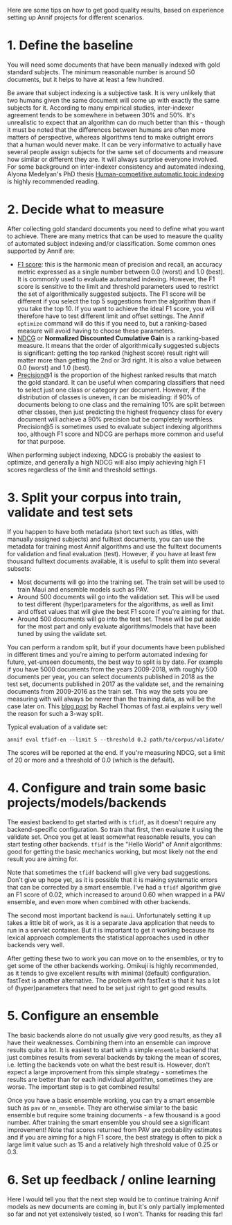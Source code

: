 Here are some tips on how to get good quality results, based on experience setting up Annif projects for different scenarios.

# 1. Define the baseline

You will need some documents that have been manually indexed with gold standard subjects. The minimum reasonable number is around 50 documents, but it helps to have at least a few hundred.

Be aware that subject indexing is a subjective task. It is very unlikely that two humans given the same document will come up with exactly the same subjects for it. According to many empirical studies, inter-indexer agreement tends to be somewhere in between 30% and 50%. It's unrealistic to expect that an algorithm can do much better than this - though it must be noted that the differences between humans are often more matters of perspective, whereas algorithms tend to make outright errors that a human would never make. It can be very informative to actually have several people assign subjects for the same set of documents and measure how similar or different they are. It will always surprise everyone involved. For some background on inter-indexer consistency and automated indexing, Alyona Medelyan's PhD thesis [Human-competitive automatic topic indexing](https://researchcommons.waikato.ac.nz/handle/10289/3513) is highly recommended reading.

# 2. Decide what to measure

After collecting gold standard documents you need to define what you want to achieve. There are many metrics that can be used to measure the quality of automated subject indexing and/or classification. Some common ones supported by Annif are:

* [F1 score](https://en.wikipedia.org/wiki/F1_score): this is the harmonic mean of precision and recall, an accuracy metric expressed as a single number between 0.0 (worst) and 1.0 (best). It is commonly used to evaluate automated indexing. However, the F1 score is sensitive to the limit and threshold parameters used to restrict the set of algorithmically suggested subjects. The F1 score will be different if you select the top 5 suggestions from the algorithm than if you take the top 10. If you want to achieve the ideal F1 score, you will therefore have to test different limit and offset settings. The Annif `optimize` command will do this if you need to, but a ranking-based measure will avoid having to choose these parameters.
* [NDCG](https://en.wikipedia.org/wiki/Discounted_cumulative_gain) or **Normalized Discounted Cumulative Gain** is a ranking-based measure. It means that the order of algorithmically suggested subjects is significant: getting the top ranked (highest score) result right will matter more than getting the 2nd or 3rd right. It is also a value between 0.0 (worst) and 1.0 (best).
* [Precision](https://en.wikipedia.org/wiki/Precision_and_recall)@1 is the proportion of the highest ranked results that match the gold standard. It can be useful when comparing classifiers that need to select just one class or category per document. However, if the distribution of classes is uneven, it can be misleading: if 90% of documents belong to one class and the remaining 10% are split between other classes, then just predicting the highest frequency class for every document will achieve a 90% precision but be completely worthless. Precision@5 is sometimes used to evaluate subject indexing algorithms too, although F1 score and NDCG are perhaps more common and useful for that purpose.

When performing subject indexing, NDCG is probably the easiest to optimize, and generally a high NDCG will also imply achieving high F1 scores regardless of the limit and threshold settings.

# 3. Split your corpus into train, validate and test sets

If you happen to have both metadata (short text such as titles, with manually assigned subjects) and fulltext documents, you can use the metadata for training most Annif algorithms and use the fulltext documents for validation and final evaluation (test). However, if you have at least few thousand fulltext documents available, it is useful to split them into several subsets:

* Most documents will go into the training set. The train set will be used to train Maui and ensemble models such as PAV.
* Around 500 documents will go into the validation set. This will be used to test different (hyper)parameters for the algorithms, as well as limit and offset values that will give the best F1 score if you're aiming for that.
* Around 500 documents will go into the test set. These will be put aside for the most part and only evaluate algorithms/models that have been tuned by using the validate set.

You can perform a random split, but if your documents have been published in different times and you're aiming to perform automated indexing for future, yet-unseen documents, the best way to split is by date. For example if you have 5000 documents from the years 2009-2018, with roughly 500 documents per year, you can select documents published in 2018 as the test set, documents published in 2017 as the validate set, and the remaining documents from 2009-2016 as the train set. This way the sets you are measuring with will always be newer than the training data, as will be the case later on. This [blog post](https://www.fast.ai/2017/11/13/validation-sets/) by Rachel Thomas of fast.ai explains very well the reason for such a 3-way split.

Typical evaluation of a validate set:

    annif eval tfidf-en --limit 5 --threshold 0.2 path/to/corpus/validate/

The scores will be reported at the end. If you're measuring NDCG, set a limit of 20 or more and a threshold of 0.0 (which is the default).

# 4. Configure and train some basic projects/models/backends

The easiest backend to get started with is `tfidf`, as it doesn't require any backend-specific configuration. So train that first, then evaluate it using the validate set. Once you get at least somewhat reasonable results, you can start testing other backends. `tfidf` is the "Hello World" of Annif algorithms: good for getting the basic mechanics working, but most likely not the end result you are aiming for.

Note that sometimes the `tfidf` backend will give very bad suggestions. Don't give up hope yet, as it is possible that it is making systematic errors that can be corrected by a smart ensemble. I've had a `tfidf` algorithm give an F1 score of 0.02, which increased to around 0.60 when wrapped in a PAV ensemble, and even more when combined with other backends.

The second most important backend is `maui`. Unfortunately setting it up takes a little bit of work, as it is a separate Java application that needs to run in a servlet container. But it is important to get it working because its lexical approach complements the statistical approaches used in other backends very well.

After getting these two to work you can move on to the ensembles, or try to get some of the other backends working. Omikuji is highly recommended, as it tends to give excellent results with minimal (default) configuration. fastText is another alternative. The problem with fastText is that it has a lot of (hyper)parameters that need to be set just right to get good results.

# 5. Configure an ensemble

The basic backends alone do not usually give very good results, as they all have their weaknesses. Combining them into an ensemble can improve results quite a lot. It is easiest to start with a simple `ensemble` backend that just combines results from several backends by taking the mean of scores, i.e. letting the backends vote on what the best result is. However, don't expect a large improvement from this simple strategy - sometimes the results are better than for each individual algorithm, sometimes they are worse. The important step is to get combined results!

Once you have a basic ensemble working, you can try a smart ensemble such as `pav` or `nn_ensemble`. They are otherwise similar to the basic ensemble but require some training documents - a few thousand is a good number. After training the smart ensemble you should see a significant improvement! Note that scores returned from PAV are probability estimates and if you are aiming for a high F1 score, the best strategy is often to pick a large limit value such as 15 and a relatively high threshold value of 0.25 or 0.3.

# 6. Set up feedback / online learning

Here I would tell you that the next step would be to continue training Annif models as new documents are coming in, but it's only partially implemented so far and not yet extensively tested, so I won't. Thanks for reading this far!